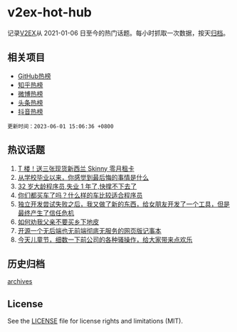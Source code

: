 # v2ex-hot-hub

 记录[V2EX](https://www.v2ex.com/)从 2021-01-06 日至今的热门话题。每小时抓取一次数据，按天[归档](archives)。
 
 ## 相关项目

- [GitHub热榜](https://github.com/snaildev/github-hot-hub)
- [知乎热榜](https://github.com/snaildev/zhihu-hot-hub)
- [微博热榜](https://github.com/snaildev/weibo-hot-hub)
- [头条热榜](https://github.com/snaildev/toutiao-hot-hub)
- [抖音热榜](https://github.com/snaildev/douyin-hot-hub)


 `更新时间：2023-06-01 15:06:36 +0800`

## 热议话题

1. [T 楼！送三张现货新西兰 Skinny 零月租卡](https://www.v2ex.com/t/944729)
1. [从学校毕业以来，你感觉到最后悔的事情是什么](https://www.v2ex.com/t/944741)
1. [32 岁大龄程序员,失业 1 年了,快撑不下去了](https://www.v2ex.com/t/944545)
1. [你们都买车了吗？什么样的车比较适合程序员](https://www.v2ex.com/t/944627)
1. [独立开发尝试失败之后，我又做了新的东西，给女朋友开发了一个工具，但是最终产生了信任危机](https://www.v2ex.com/t/944872)
1. [如何劝我父亲不要买乡下地皮](https://www.v2ex.com/t/944786)
1. [开源一个无后端也无前端彻底无服务的网页版记事本](https://www.v2ex.com/t/944717)
1. [今天儿童节，细数一下前公司的各种骚操作，给大家带来点欢乐](https://www.v2ex.com/t/944748)

## 历史归档

[archives](archives)

## License

See the [LICENSE](LICENSE) file for license rights and limitations (MIT).
